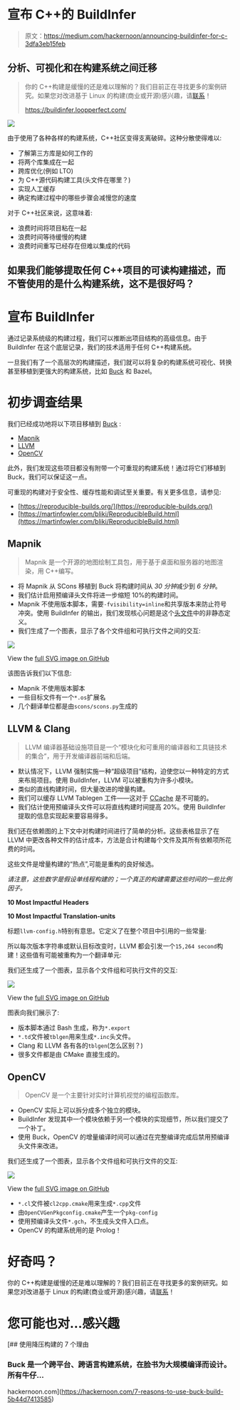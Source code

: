 # 宣布 C++的 BuildInfer

> 原文：<https://medium.com/hackernoon/announcing-buildinfer-for-c-3dfa3eb15feb>

## 分析、可视化和在构建系统之间迁移

> 你的 C++构建是缓慢的还是难以理解的？我们目前正在寻找更多的案例研究。如果您对改进基于 Linux 的构建(商业或开源)感兴趣，请[联系](mailto:hello@buckaroo.pm)！
> 
> https://buildinfer.loopperfect.com/

![](img/c16cb35622494d4d7a5014e13c3a6131.png)

由于使用了各种各样的构建系统，C++社区变得支离破碎。这种分散使得难以:

*   了解第三方库是如何工作的
*   将两个库集成在一起
*   跨库优化(例如 LTO)
*   为 C++源代码构建工具(头文件在哪里？)
*   实现人工缓存
*   确定构建过程中的哪些步骤会减慢您的速度

对于 C++社区来说，这意味着:

*   浪费时间将项目粘在一起
*   浪费时间等待缓慢的构建
*   浪费时间重写已经存在但难以集成的代码

## **如果我们能够提取任何 C++项目的可读构建描述，而不管使用的是什么构建系统，这不是很好吗？**

# 宣布 BuildInfer

通过记录系统级的构建过程，我们可以推断出项目结构的高级信息。由于 BuildInfer 在这个底层记录，我们的技术适用于任何 C++构建系统。

一旦我们有了一个高层次的构建描述，我们就可以将复杂的构建系统可视化、转换甚至移植到更强大的构建系统，比如 [Buck](https://buckbuild.com/) 和 Bazel。

# 初步调查结果

我们已经成功地将以下项目移植到 [Buck](https://buckbuild.com/) :

*   [Mapnik](https://mapnik.org/)
*   [LLVM](https://llvm.org/)
*   [OpenCV](https://opencv.org/)

此外，我们发现这些项目都没有附带一个可重现的构建系统！通过将它们移植到 Buck，我们可以保证这一点。

可重现的构建对于安全性、缓存性能和调试至关重要。有关更多信息，请参见:

*   [https://reproducible-builds.org/](https://reproducible-builds.org/)
*   [https://martinfowler.com/bliki/ReproducibleBuild.html](https://martinfowler.com/bliki/ReproducibleBuild.html)

## Mapnik

> Mapnik 是一个开源的地图绘制工具包，用于基于桌面和服务器的地图渲染，用 C++编写。

*   将 Mapnik 从 SCons 移植到 Buck 将构建时间从 *30 分钟*减少到 *6 分钟*。
*   我们估计启用预编译头文件将进一步缩短 10%的构建时间。
*   Mapnik 不使用版本脚本，需要`-fvisibility=inline`和共享版本来防止符号冲突。使用 BuildInfer 的输出，我们发现核心问题是这个[头文件](https://github.com/mapnik/mapnik/compare/master...nikhedonia:fix/nonstatic-definition?expand=1)中的非静态定义。
*   我们生成了一个图表，显示了各个文件组和可执行文件之间的交互:

![](img/0b47349c1d5e22057d944986c9bd534f.png)

View the [full SVG image on GitHub](https://gist.github.com/nikhedonia/143746a8cde43d8c991626f385d2702a#file-mapnik-minimal-svg)

该图告诉我们以下信息:

*   Mapnik 不使用版本脚本
*   一些目标文件有一个`*.os`扩展名
*   几个翻译单位都是由`scons/scons.py`生成的

## LLVM & Clang

> LLVM 编译器基础设施项目是一个“模块化和可重用的编译器和工具链技术的集合”，用于开发编译器前端和后端。

*   默认情况下，LLVM 强制实施一种“超级项目”结构，迫使您以一种特定的方式来布局项目。使用 BuildInfer，LLVM 可以被重构为许多小模块。
*   类似的直线构建时间，但大量改进的增量构建。
*   我们可以缓存 LLVM Tablegen 工件——这对于 [CCache](https://ccache.samba.org/) 是不可能的。
*   我们估计使用预编译头文件可以将直线构建时间提高 20%。使用 BuildInfer 提取的信息实现起来要容易得多。

我们还在依赖图的上下文中对构建时间进行了简单的分析。这些表格显示了在 LLVM 中更改各种文件的估计成本，方法是合计构建每个文件及其所有依赖项所花费的时间。

这些文件是增量构建的“热点”,可能是重构的良好候选。

*请注意，这些数字是假设单线程构建的；一个真正的构建需要这些时间的一些比例因子。*

**10 Most Impactful Headers**

**10 Most Impactful Translation-units**

标题`llvm-config.h`特别有意思。它定义了在整个项目中引用的一些常量:

所以每次版本字符串或默认目标改变时，LLVM 都会引发一个`15,264 second`构建！这些值有可能被重构为一个翻译单元:

我们还生成了一个图表，显示各个文件组和可执行文件的交互:

![](img/9d56eea924facbb2c79e780771e9d59f.png)

View the [full SVG image on GitHub](https://gist.github.com/nikhedonia/143746a8cde43d8c991626f385d2702a#file-llvm-minimal-svg)

图表向我们展示了:

*   版本脚本通过 Bash 生成，称为`*.export`
*   `*.td`文件被`tblgen`用来生成`*.inc`头文件。
*   Clang 和 LLVM 各有各的`tblgen`(怎么区别？)
*   很多文件都是由 CMake 直接生成的。

## OpenCV

> OpenCV 是一个主要针对实时计算机视觉的编程函数库。

*   OpenCV 实际上可以拆分成多个独立的模块。
*   BuildInfer 发现其中一个模块依赖于另一个模块的实现细节，所以我们提交了一个补丁。
*   使用 Buck，OpenCV 的增量编译时间可以通过在完整编译完成后禁用预编译头文件来改进。

我们还生成了一个图表，显示各个文件组和可执行文件的交互:

![](img/b16f0156e1fc5f95e101fb028920a1ad.png)

View the [full SVG image on GitHub](https://gist.github.com/nikhedonia/143746a8cde43d8c991626f385d2702a#file-opencv-minimal-svg)

*   `*.cl`文件被`cl2cpp.cmake`用来生成`*.cpp`文件
*   由`OpenCVGenPkgconfig.cmake`产生一个`pkg-config`
*   使用预编译头文件`*.gch`，不生成头文件入口点。
*   OpenCV 的构建系统用的是 Prolog！

# 好奇吗？

你的 C++构建是缓慢的还是难以理解的？我们目前正在寻找更多的案例研究。如果您对改进基于 Linux 的构建(商业或开源)感兴趣，请[联系](mailto:hello@buckaroo.pm)！

# 您可能也对…感兴趣

 [## 使用降压构建的 7 个理由

### Buck 是一个跨平台、跨语言构建系统，在脸书为大规模编译而设计。所有牛仔…

hackernoon.com](https://hackernoon.com/7-reasons-to-use-buck-build-5b44d7413585)
